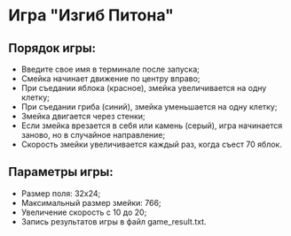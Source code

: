 # Игра "Изгиб Питона"
## Порядок игры:
- Введите свое имя в терминале после запуска;
- Смейка начинает движение по центру вправо;
- При съедании яблока (красное), змейка увеличивается на одну клетку;
- При съедании гриба (синий), змейка уменьшается на одну клетку;
- Змейка двигается через стенки;
- Если змейка врезается в себя или камень (серый), игра начинается заново, но в случайное направление;
- Скорость змейки увеличивается каждый раз, когда съест 70 яблок.
## Параметры игры:
- Размер поля: 32х24;
- Максимальный размер змейки: 766;
- Увеличение скорость с 10 до 20;
- Запись результатов игры в файл game_result.txt.
